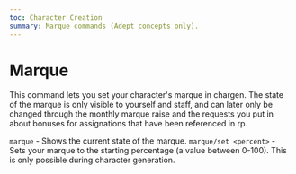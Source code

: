 ```yaml
---
toc: Character Creation
summary: Marque commands (Adept concepts only).
---
```

# Marque
This command lets you set your character's marque in chargen. The state of the marque is only visible to yourself and staff, and can later only be changed through the monthly marque raise and the requests you put in about bonuses for assignations that have been referenced in rp.

`marque` - Shows the current state of the marque.
`marque/set <percent>` - Sets your marque to the starting percentage (a value between 0-100). This is only possible during character generation.
